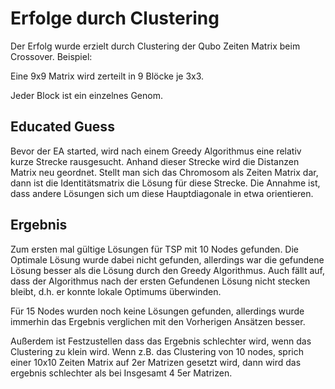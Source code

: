 # Erfolge durch Clustering

Der Erfolg wurde erzielt durch Clustering der Qubo Zeiten Matrix beim Crossover. 
Beispiel: 

Eine 9x9 Matrix wird zerteilt in 9 Blöcke je 3x3.

Jeder Block ist ein einzelnes Genom.

## Educated Guess

Bevor der EA started, wird nach einem Greedy Algorithmus eine relativ kurze Strecke rausgesucht.
Anhand dieser Strecke wird die Distanzen Matrix neu geordnet. Stellt man sich das Chromosom als 
Zeiten Matrix dar, dann ist die Identitätsmatrix die Lösung für diese Strecke. Die Annahme ist,
dass andere Lösungen sich um diese Hauptdiagonale in etwa orientieren.


## Ergebnis

Zum ersten mal gültige Lösungen für TSP mit 10 Nodes gefunden. Die Optimale Lösung wurde dabei nicht 
gefunden, allerdings war die gefundene Lösung besser als die Lösung durch den Greedy Algorithmus.
Auch fällt auf, dass der Algorithmus nach der ersten Gefundenen Lösung nicht stecken bleibt, d.h.
er konnte lokale Optimums überwinden.


Für 15 Nodes wurden noch keine Lösungen gefunden, allerdings wurde immerhin das Ergebnis verglichen
mit den Vorherigen Ansätzen besser.

Außerdem ist Festzustellen dass das Ergebnis schlechter wird, wenn das Clustering zu klein wird.
Wenn z.B. das Clustering von 10 nodes, sprich einer 10x10 Zeiten Matrix auf 2er Matrizen gesetzt wird, 
dann wird das ergebnis schlechter als bei Insgesamt 4 5er Matrizen.

